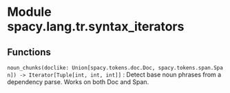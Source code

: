Module spacy.lang.tr.syntax_iterators
=====================================

Functions
---------

    
`noun_chunks(doclike: Union[spacy.tokens.doc.Doc, spacy.tokens.span.Span]) ‑> Iterator[Tuple[int, int, int]]`
:   Detect base noun phrases from a dependency parse. Works on both Doc and Span.